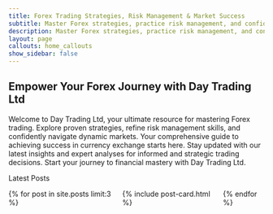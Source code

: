 ```yaml
---
title: Forex Trading Strategies, Risk Management & Market Success
subtitle: Master Forex strategies, practice risk management, and confidently navigate dynamic markets with Day Trading Ltd. Your guide to successful currency exchange
description: Master Forex strategies, practice risk management, and confidently navigate dynamic markets with Day Trading Ltd. Your guide to successful currency exchange
layout: page
callouts: home_callouts
show_sidebar: false
---
```


## Empower Your Forex Journey with Day Trading Ltd

Welcome to Day Trading Ltd, your ultimate resource for mastering Forex trading. Explore proven strategies, refine risk management skills, and confidently navigate dynamic markets. Your comprehensive guide to achieving success in currency exchange starts here. Stay updated with our latest insights and expert analyses for informed and strategic trading decisions. Start your journey to financial mastery with Day Trading Ltd.

<p class="title is-4">Latest Posts</p>

<div class="columns is-multiline">
    {% for post in site.posts limit:3 %}
    <div class="column is-12">
        {% include post-card.html %}
    </div>
    {% endfor %}
</div>



